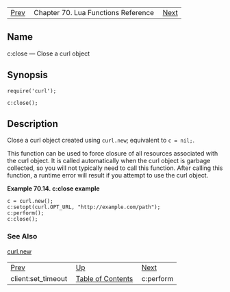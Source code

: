 |     |     |     |
| --- | --- | --- |
| [Prev](lua.ref.client_set_timeout)  | Chapter 70. Lua Functions Reference |  [Next](lua.ref.curl.c_perform) |

<a name="lua.ref.curl.c_close"></a>
## Name

c:close — Close a curl object

<a name="idp15402800"></a>
## Synopsis

`require('curl');`

`c:close();`

<a name="idp15405760"></a>
## Description

Close a curl object created using `curl.new`; equivalent to `c = nil;`.

This function can be used to force closure of all resources associated with the curl object. It is called automatically when the curl object is garbage collected, so you will not typically need to call this function. After calling this function, a runtime error will result if you attempt to use the curl object.

<a name="lua.ref.curl.c_close.example"></a>

**Example 70.14. c:close example**

```
c = curl.new();
c:setopt(curl.OPT_URL, "http://example.com/path");
c:perform();
c:close();
```

<a name="idp15411312"></a>
### See Also

[curl.new](lua.ref.curl.new "curl.new")

|     |     |     |
| --- | --- | --- |
| [Prev](lua.ref.client_set_timeout)  | [Up](lua.function.details) |  [Next](lua.ref.curl.c_perform) |
| client:set_timeout  | [Table of Contents](index) |  c:perform |

